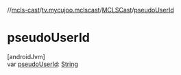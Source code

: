 //[mcls-cast](../../../index.md)/[tv.mycujoo.mclscast](../index.md)/[MCLSCast](index.md)/[pseudoUserId](pseudo-user-id.md)

# pseudoUserId

[androidJvm]\
var [pseudoUserId](pseudo-user-id.md): [String](https://kotlinlang.org/api/latest/jvm/stdlib/kotlin/-string/index.html)
